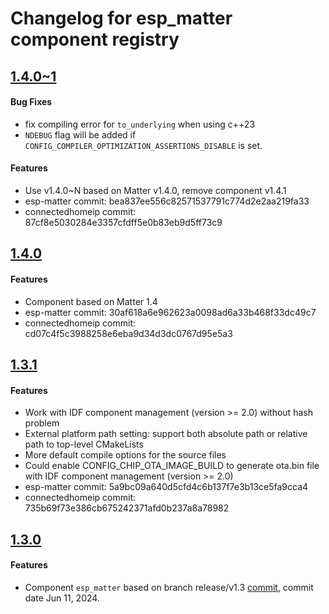 # Changelog for esp_matter component registry

## [1.4.0~1](https://components.espressif.com/components/espressif/esp_matter/versions/1.4.0~1)

#### Bug Fixes

- fix compiling error for `to_underlying` when using c++23
- `NDEBUG` flag will be added if `CONFIG_COMPILER_OPTIMIZATION_ASSERTIONS_DISABLE` is set.

#### Features

- Use v1.4.0~N based on Matter v1.4.0, remove component v1.4.1
- esp-matter commit: bea837ee556c82571537791c774d2e2aa219fa33
- connectedhomeip commit: 87cf8e5030284e3357cfdff5e0b83eb9d5ff73c9

## [1.4.0](https://components.espressif.com/components/espressif/esp_matter/versions/1.4.0)

#### Features

- Component based on Matter 1.4
- esp-matter commit: 30af618a6e962623a0098ad6a33b468f33dc49c7
- connectedhomeip commit: cd07c4f5c3988258e6eba9d34d3dc0767d95e5a3

## [1.3.1](https://components.espressif.com/components/espressif/esp_matter/versions/1.3.1)

#### Features

- Work with IDF component management (version >= 2.0) without hash problem
- External platform path setting: support both absolute path or relative path to top-level CMakeLists
- More default compile options for the source files
- Could enable CONFIG_CHIP_OTA_IMAGE_BUILD to generate ota.bin file with IDF component management (version >= 2.0)
- esp-matter commit: 5a9bc09a640d5cfd4c6b137f7e3b13ce5fa9cca4
- connectedhomeip commit: 735b69f73e386cb675242371afd0b237a8a78982

## [1.3.0](https://components.espressif.com/components/espressif/esp_matter/versions/1.3.0)

#### Features

- Component `esp_matter` based on branch release/v1.3 [commit](https://github.com/espressif/esp-matter/commit/d76d4857d768b32eb215e825448d938018e5691a), commit date Jun 11, 2024.
